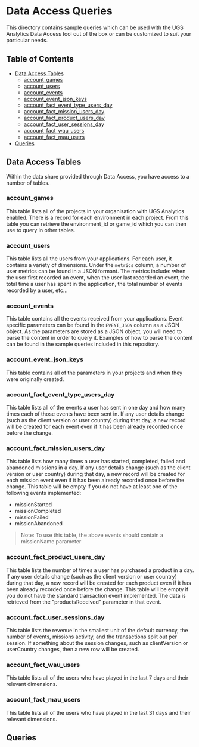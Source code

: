 # Data Access Queries

This directory contains sample queries which can be used with the UGS Analytics Data Access tool out of the box or can be customized to suit your particular needs.

## Table of Contents

- [Data Access Tables](#data-access-tables)
  - [account_games](#account_games)
  - [account_users](#account_users)
  - [account_events](#account_events)
  - [account_event_json_keys](#account_event_json_keys)
  - [account_fact_event_type_users_day](#account_fact_event_type_users_day)
  - [account_fact_mission_users_day](#account_fact_mission_users_day)
  - [account_fact_product_users_day](#account_fact_product_users_day)
  - [account_fact_user_sessions_day](#account_fact_user_sessions_day)
  - [account_fact_wau_users](#account_fact_wau_users)
  - [account_fact_mau_users](#account_fact_mau_users)
- [Queries](#queries)

## Data Access Tables

Within the data share provided through Data Access, you have access to a number of tables.

### account_games

This table lists all of the projects in your organisation with UGS Analytics enabled. There is a record for each environment in each project. From this table you can retrieve the environment_id or game_id which you can then use to query in other tables.

### account_users 

This table lists all the users from your applications. For each user, it contains a variety of dimensions. Under the `metrics` column, a number of user metrics can be found in a JSON formant. The metrics include: when the user first recorded an event, when the user last recorded an event, the total time a user has spent in the application, the total number of events recorded by a user, etc...

### account_events 

This table contains all the events received from your applications. Event specific parameters can be found in the `EVENT_JSON` column as a JSON object. As the parameters are stored as a JSON object, you will need to parse the content in order to query it. Examples of how to parse the content can be found in the sample queries included in this repository.

### account_event_json_keys 

This table contains all of the parameters in your projects and when they were originally created.

### account_fact_event_type_users_day 

This table lists all of the events a user has sent in one day and how many times each of those events have been sent in. If any user details change (such as the client version or user country) during that day, a new record will be created for each event even if it has been already recorded once before the change.

### account_fact_mission_users_day 

This table lists how many times a user has started, completed, failed and abandoned missions in a day. If any user details change (such as the client version or user country) during that day, a new record will be created for each mission event even if it has been already recorded once before the change. This table will be empty if you do not have at least one of the following events implemented:

- missionStarted
- missionCompleted
- missionFailed
- missionAbandoned

> Note: To use this table, the above events should contain a missionName parameter

### account_fact_product_users_day

This table lists the number of times a user has purchased a product in a day. If any user details change (such as the client version or user country) during that day, a new record will be created for each product even if it has been already recorded once before the change. This table will be empty if you do not have the standard transaction event implemented. The data is retrieved from the "productsReceived" parameter in that event.

### account_fact_user_sessions_day

This table lists the revenue in the smallest unit of the default currency, the number of events, missions activity, and the transactions split out per session. If something about the session changes, such as clientVersion or userCountry changes, then a new row will be created.

### account_fact_wau_users

This table lists all of the users who have played in the last 7 days and their relevant dimensions.

### account_fact_mau_users

This table lists all of the users who have played in the last 31 days and their relevant dimensions.


## Queries
